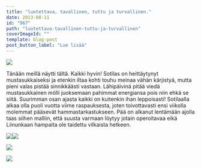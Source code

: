 ```yaml
---
title: "luotettava, tavallinen, tuttu ja turvallinen."
date: 2013-08-11
id: "967"
path: "luotettava-tavallinen-tuttu-ja-turvallinen"
coverImageId: ""
template: blog-post
post_button_label: "Lue lisää"
---
```


[![](/images/IMG_1693_.jpg)](http://2.bp.blogspot.com/-Sg8XRSVd40I/Uge3sISXNaI/AAAAAAAAGnU/DHn3N2ph37k/s1600/IMG_1693_.jpg)

Tänään meillä näytti tältä. Kaikki hyvin! Sotilas on heittäytynyt mustasukkaiseksi ja etenkin iltaa kohti touhu meinaa vähän kärjistyä, mutta pieni valas pistää sinnikkäästi vastaan. Lähipäivinä pitää viedä mustasukkainen mölli juoksemaan pahimmat energiansa pois niin ehkä se siitä. Suurimman osan ajasta kaikki on kuitenkin ihan leppoisasti! Sotilaalla alkaa olla puoli vuotta viime raspauksesta, joten toivottavasti ensi viikolla molemmat pääsevät hammastarkastukseen. Pää on alkanut lentämään ajolla taas siihen malliin, että suusta varmaan löytyy jotain operoitavaa eikä Liinunkaan hampaita ole taidettu vilkaista hetkeen.

[![](/images/IMG_1706.jpg)](http://1.bp.blogspot.com/-0HQrKJP5bhg/Uge3uI-PD1I/AAAAAAAAGng/C5lFhZSTglM/s1600/IMG_1706.jpg)[![](/images/IMG_1690.jpg)](http://1.bp.blogspot.com/-WtP-NnR0z7M/Uge3veQRR7I/AAAAAAAAGns/IjmFlOzH4Gk/s1600/IMG_1690.jpg)

[![](/images/IMG_1708.jpg)](http://2.bp.blogspot.com/--evjUtUSNwM/Uge3t5HTQuI/AAAAAAAAGnc/8cwQoQPgAGg/s1600/IMG_1708.jpg)

[![](/images/ak.jpg)](http://4.bp.blogspot.com/-9ij7trwbmJ4/Uge4Mnci3bI/AAAAAAAAGn0/DuVOR1e-7ws/s1600/ak.jpg)
